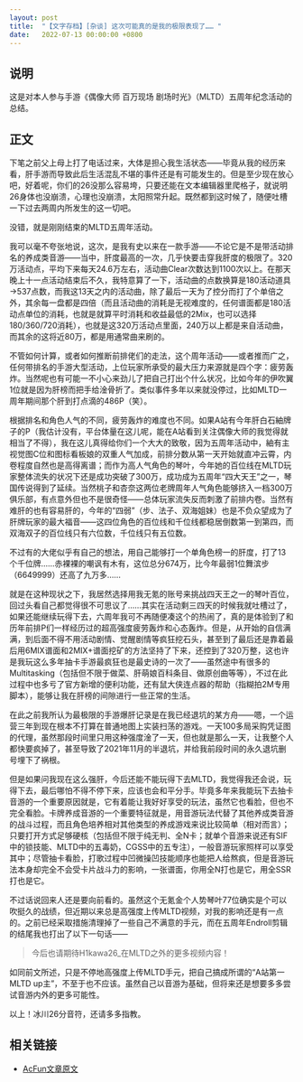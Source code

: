 ```yaml
---
layout: post
title:  "【文字存档】[杂谈] 这次可能真的是我的极限表现了…… "
date:   2022-07-13 00:00:00 +0800
---
```


## 说明

这是对本人参与手游《偶像大师 百万现场 剧场时光》（MLTD）五周年纪念活动的总结。

## 正文

下笔之前父上母上打了电话过来，大体是担心我生活状态——毕竟从我的经历来看，肝手游而导致此后生活混乱不堪的事件还是有可能发生的。但是至少现在放心吧，好着呢，你们的26没那么容易垮，只要还能在文本编辑器里爬格子，就说明26身体也没崩溃，心理也没崩溃，太阳照常升起。既然都到这时候了，随便吐槽一下过去两周内所发生的这一切吧。

没错，就是刚刚结束的MLTD五周年活动。

我可以毫不夸张地说，这次，是我有史以来在一款手游——不论它是不是带活动排名的养成类音游——当中，肝度最高的一次，几乎快要击穿我肝度的极限了。320万活动点，平均下来每天24.6万左右，活动曲Clear次数达到1100次以上。在那天晚上十一点活动结束后不久，我特意算了一下，活动曲的点数换算是180活动道具→537点数，而我这13天之内的活动曲，除了最后一天为了控分而打了个单倍之外，其余每一盘都是四倍（而且活动曲的消耗是无视难度的，任何谱面都是180活动点单位的消耗，也就是就算平时消耗和收益最低的2Mix，也可以选择180/360/720消耗），也就是这320万活动点里面，240万以上都是来自活动曲，而其余的这将近80万，都是用通常曲来刷的。

不管如何计算，或者如何推断前排佬们的走法，这个周年活动——或者推而广之，任何带排名的手游大型活动，上位玩家所承受的最大压力来源就是四个字：疲劳轰炸。当然呢也有可能一不小心来劲儿了把自己打出个什么状况，比如今年的伊吹翼1位就是因为肝榜而把手给淦骨折了。类似事件多年以来就没停过，比如MLTD一周年期间那个肝到打点滴的486P（笑）。

根据排名和角色人气的不同，疲劳轰炸的难度也不同。如果A站有今年肝白石紬牌子的P（我估计没有，平台体量在这儿呢，能在A站看到关注偶像大师的我觉得就相当了不得），我在这儿真得给你们一个大大的致敬，因为五周年活动中，紬有主视觉图C位和图标看板娘的双重人气加成，前排分数从第一天开始就直冲云霄，内卷程度自然也是高得离谱；而作为高人气角色的琴叶，今年她的百位线在MLTD玩家整体流失的状况下还是成功突破了300万，成功成为五周年“四大天王”之一，琴国传说得到了延续。当然桃子和杏奈这两位老牌周年人气角色能够挤入一档300万俱乐部，有点意外但也不是很奇怪——总体玩家流失反而刺激了前排内卷。当然有难肝的也有容易肝的，今年的“四弱”（步、法子、双海姐妹）也是不负众望成为了肝牌玩家的最大福音——这四位角色的百位线和千位线都稳居倒数第一到第四，而双海双子的百位线只有六位数，千位线只有五位数。

不过有的大佬似乎有自己的想法，用自己能够打一个单角色榜一的肝度，打了13个千位牌……赤裸裸的嘲讽有木有，这位总分674万，比今年最弱1位舞滨步（6649999）还高了九万多……

就是在这种现状之下，我居然选择用我无氪的账号来挑战四天王之一的琴叶百位，回过头看自己都觉得很不可思议了……其实在活动剩三四天的时候我就吐槽过了，如果还能继续玩得下去，六周年我可不再随便凑这个的热闹了，真的是体验到了和历年前排P们一样经历过的超高强度疲劳轰炸和心态轰炸。但是，从开始的自信满满，到后面不得不用活动剧情、觉醒剧情等疯狂挖石头，甚至到了最后还是靠着最后用6MIX谱面和2MIX+谱面挖矿的方法坚持了下来，还控到了320万整，这也许是我玩这么多年抽卡手游最疯狂也是最史诗的一次了——虽然途中有很多的Multitasking（包括但不限于做菜、肝萌娘百科条目、做原创曲等等），不过在此过程中也多亏了官方新增的便利功能，还有鼠大侠连点器的帮助（指糊拍2M专用脚本），能够让我在肝榜的间隙进行一些正常的生活。

在此之前我所认为最极限的手游爆肝记录是在我已经退坑的某方舟——嗯，一个运营三年到现在根本不打算在普通地图上实装扫荡的游戏。一天100多局采购凭证图的代理，虽然那段时间里只用这种强度淦了一天，但也就是那么一天，让我整个人都快要疯掉了，甚至导致了2021年11月的半退坑，并给我前段时间的永久退坑删号埋下了祸根。

但是如果问我现在这么强肝，今后还能不能玩得下去MLTD，我觉得我还会说，玩得下去，最后哪怕不得不停下来，应该也会和平分手。毕竟多年来我能玩下去抽卡音游的一个重要原因就是，它有着能让我好好享受的玩法，虽然它也看脸，但也不完全看脸。卡牌养成音游的一个重要特征就是，用音游玩法代替了其他养成类音游的战斗过程，而且角色培养相对其他类型的养成游戏来说比较简单（相对而言）；只要打开方式足够硬核（包括但不限于纯无判、全N卡；就单个音游来说还有SIF中的锁技能、MLTD中的五毒奶，CGSS中的五专注），一般音游玩家照样可以享受其中；尽管抽卡看脸，打歌过程中凹微操凹技能顺序也能把人给熬疯，但是音游玩法本身却完全不会受卡片战斗力的影响，一张谱面，你用全N打也是它，用全SSR打也是它。

不过话说回来人还是要向前看的。虽然这个无氪金个人势琴叶77位确实是个可以吹挺久的战绩，但近期以来总是高强度上传MLTD视频，对我的影响还是有一点的。之前已经采取措施清理掉了一些自己不满意的手元，而在五周年Endroll剪辑的结尾我也打出了以下一句话——

> 今后也请期待H1kawa26_在MLTD之外的更多视频内容！

如同前文所述，只是不停地高强度上传MLTD手元，把自己搞成所谓的“A站第一MLTD up主”，不至于也不应该。虽然自己以音游为基础，但将来还是想要多多尝试音游内外的更多可能性。

以上！冰川26分音符，还请多多指教。

## 相关链接

* [AcFun文章原文](https://www.acfun.cn/a/ac35706891)